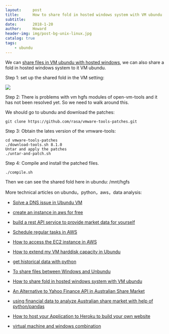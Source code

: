 ```yaml
---
layout:     post
title:      How to share fold in hosted windows system with VM ubundu
subtitle:   
date:       2018-1-20
author:     Howard
header-img: img/post-bg-unix-linux.jpg
catalog: true
tags:
    - ubundu
---
```



We can [share files in VM ubundu with hosted windows](https://steemit.com/technology/@chenlocus/to-share-files-between-windows-and-unbundu),  we can also share a fold in hosted windows system to it VM ubundu.


Step 1: set up the shared fold in the VM setting:

![](https://steemitimages.com/DQmb5YuNzWciqyxannjGxxaAya1p1Pp5FbNoqHG6noC4JB9/image.png)

Step 2: There is problems with  vm hgfs modules of open-vm-tools and it has  not been resolved yet. So we need to walk around this. 

We should go to ubundu and download the patches:

```
git clone https://github.com/rasa/vmware-tools-patches.git
```

Step 3:  Obtain the lates version of the vmware-tools:

```
cd vmware-tools-patches
./download-tools.sh 8.1.0
Untar and apply the patches
./untar-and-patch.sh
```

Step 4:   Compile and install the patched files.

```
./compile.sh
```

Then we can see the shared fold here in ubundu:
/mnt/hgfs



More technical articles on ubundu，python，aws，data analysis: 

- [Solve a DNS issue in Ubundu VM](http://engineerman.club/2019/01/20/Solve-a-DNS-issue-in-Ubundu-VM/)
- 
  [create an instance in aws for free](http://engineerman.club/2018/11/16/create-an-instance-in-aws-for-free/)

- 
  [build a rest API service to provide market data for yourself](http://engineerman.club/2018/11/16/build-a-rest-API-service-to-provide-market-data-for-yourself/)

- 
  [Schedule regular tasks in AWS](http://engineerman.club/2018/11/16/Schedule-regular-tasks-in-AWS/)

- 
  [How to access the EC2 instance in AWS](http://engineerman.club/2018/11/16/How-to-access-the-EC2-instance-in-AWS/)

- 
  [How to extend my VM harddisk capacity in Ubundu](http://engineerman.club/2018/10/16/How-to-extend-my-VM-harddisk-capacity-in-Ubundu/)

- 
  [get historical data with python](http://engineerman.club/2018/01/22/get-historical-data-with-python/)

- 
  [To share files between Windows and Unbundu](http://engineerman.club/2018/01/20/To-share-files-between-Windows-and-Unbundu/)

- 
  [How to share fold in hosted windows system with VM ubundu](http://engineerman.club/2018/01/20/How-to-share-fold-in-hosted-windows-system-with-VM-ubundu/)

- 
  [An Alternative to Yahoo Finance API in Australian Share Market](http://engineerman.club/2018/01/18/An-Alternative-to-Yahoo-Finance-API-in-Australian-Share-Market/)


- [using financial data to analyze Australian share market with help of python/pandas](http://engineerman.club/2018/01/16/using-financial-data-to-analyze-Australian-share-market-with-help-of-python/)

- 
  [How to host your Application to Heroku to build your own website](http://engineerman.club/2015/01/16/How-to-host-your-Application-to-Heroku-to-build-your-own-website/)

- [virtual machine and windows combination](http://engineerman.club/2010/01/16/virtual-machine-and-windows/)